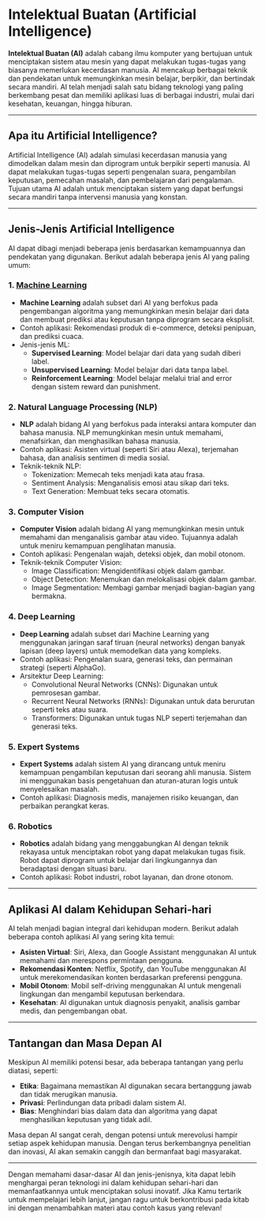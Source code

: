 # Intelektual Buatan (Artificial Intelligence)

**Intelektual Buatan (AI)** adalah cabang ilmu komputer yang bertujuan untuk menciptakan sistem atau mesin yang dapat melakukan tugas-tugas yang biasanya memerlukan kecerdasan manusia. AI mencakup berbagai teknik dan pendekatan untuk memungkinkan mesin belajar, berpikir, dan bertindak secara mandiri. AI telah menjadi salah satu bidang teknologi yang paling berkembang pesat dan memiliki aplikasi luas di berbagai industri, mulai dari kesehatan, keuangan, hingga hiburan.

---

## Apa itu Artificial Intelligence?

Artificial Intelligence (AI) adalah simulasi kecerdasan manusia yang dimodelkan dalam mesin dan diprogram untuk berpikir seperti manusia. AI dapat melakukan tugas-tugas seperti pengenalan suara, pengambilan keputusan, pemecahan masalah, dan pembelajaran dari pengalaman. Tujuan utama AI adalah untuk menciptakan sistem yang dapat berfungsi secara mandiri tanpa intervensi manusia yang konstan.

---

## Jenis-Jenis Artificial Intelligence

AI dapat dibagi menjadi beberapa jenis berdasarkan kemampuannya dan pendekatan yang digunakan. Berikut adalah beberapa jenis AI yang paling umum:

### 1. [Machine Learning](https://github.com/IT-Club-SMKN-21-Jakarta/kitab-teknologi/tree/main/artificial-intelegence/machine-learning/README.md)
   - **Machine Learning** adalah subset dari AI yang berfokus pada pengembangan algoritma yang memungkinkan mesin belajar dari data dan membuat prediksi atau keputusan tanpa diprogram secara eksplisit.
   - Contoh aplikasi: Rekomendasi produk di e-commerce, deteksi penipuan, dan prediksi cuaca.
   - Jenis-jenis ML:
     - **Supervised Learning**: Model belajar dari data yang sudah diberi label.
     - **Unsupervised Learning**: Model belajar dari data tanpa label.
     - **Reinforcement Learning**: Model belajar melalui trial and error dengan sistem reward dan punishment.

### 2. **Natural Language Processing (NLP)**
   - **NLP** adalah bidang AI yang berfokus pada interaksi antara komputer dan bahasa manusia. NLP memungkinkan mesin untuk memahami, menafsirkan, dan menghasilkan bahasa manusia.
   - Contoh aplikasi: Asisten virtual (seperti Siri atau Alexa), terjemahan bahasa, dan analisis sentimen di media sosial.
   - Teknik-teknik NLP:
     - Tokenization: Memecah teks menjadi kata atau frasa.
     - Sentiment Analysis: Menganalisis emosi atau sikap dari teks.
     - Text Generation: Membuat teks secara otomatis.

### 3. **Computer Vision**
   - **Computer Vision** adalah bidang AI yang memungkinkan mesin untuk memahami dan menganalisis gambar atau video. Tujuannya adalah untuk meniru kemampuan penglihatan manusia.
   - Contoh aplikasi: Pengenalan wajah, deteksi objek, dan mobil otonom.
   - Teknik-teknik Computer Vision:
     - Image Classification: Mengidentifikasi objek dalam gambar.
     - Object Detection: Menemukan dan melokalisasi objek dalam gambar.
     - Image Segmentation: Membagi gambar menjadi bagian-bagian yang bermakna.

### 4. **Deep Learning**
   - **Deep Learning** adalah subset dari Machine Learning yang menggunakan jaringan saraf tiruan (neural networks) dengan banyak lapisan (deep layers) untuk memodelkan data yang kompleks.
   - Contoh aplikasi: Pengenalan suara, generasi teks, dan permainan strategi (seperti AlphaGo).
   - Arsitektur Deep Learning:
     - Convolutional Neural Networks (CNNs): Digunakan untuk pemrosesan gambar.
     - Recurrent Neural Networks (RNNs): Digunakan untuk data berurutan seperti teks atau suara.
     - Transformers: Digunakan untuk tugas NLP seperti terjemahan dan generasi teks.

### 5. **Expert Systems**
   - **Expert Systems** adalah sistem AI yang dirancang untuk meniru kemampuan pengambilan keputusan dari seorang ahli manusia. Sistem ini menggunakan basis pengetahuan dan aturan-aturan logis untuk menyelesaikan masalah.
   - Contoh aplikasi: Diagnosis medis, manajemen risiko keuangan, dan perbaikan perangkat keras.

### 6. **Robotics**
   - **Robotics** adalah bidang yang menggabungkan AI dengan teknik rekayasa untuk menciptakan robot yang dapat melakukan tugas fisik. Robot dapat diprogram untuk belajar dari lingkungannya dan beradaptasi dengan situasi baru.
   - Contoh aplikasi: Robot industri, robot layanan, dan drone otonom.

---

## Aplikasi AI dalam Kehidupan Sehari-hari

AI telah menjadi bagian integral dari kehidupan modern. Berikut adalah beberapa contoh aplikasi AI yang sering kita temui:
- **Asisten Virtual**: Siri, Alexa, dan Google Assistant menggunakan AI untuk memahami dan merespons permintaan pengguna.
- **Rekomendasi Konten**: Netflix, Spotify, dan YouTube menggunakan AI untuk merekomendasikan konten berdasarkan preferensi pengguna.
- **Mobil Otonom**: Mobil self-driving menggunakan AI untuk mengenali lingkungan dan mengambil keputusan berkendara.
- **Kesehatan**: AI digunakan untuk diagnosis penyakit, analisis gambar medis, dan pengembangan obat.

---

## Tantangan dan Masa Depan AI

Meskipun AI memiliki potensi besar, ada beberapa tantangan yang perlu diatasi, seperti:
- **Etika**: Bagaimana memastikan AI digunakan secara bertanggung jawab dan tidak merugikan manusia.
- **Privasi**: Perlindungan data pribadi dalam sistem AI.
- **Bias**: Menghindari bias dalam data dan algoritma yang dapat menghasilkan keputusan yang tidak adil.

Masa depan AI sangat cerah, dengan potensi untuk merevolusi hampir setiap aspek kehidupan manusia. Dengan terus berkembangnya penelitian dan inovasi, AI akan semakin canggih dan bermanfaat bagi masyarakat.

---

Dengan memahami dasar-dasar AI dan jenis-jenisnya, kita dapat lebih menghargai peran teknologi ini dalam kehidupan sehari-hari dan memanfaatkannya untuk menciptakan solusi inovatif. Jika Kamu tertarik untuk mempelajari lebih lanjut, jangan ragu untuk berkontribusi pada kitab ini dengan menambahkan materi atau contoh kasus yang relevan!